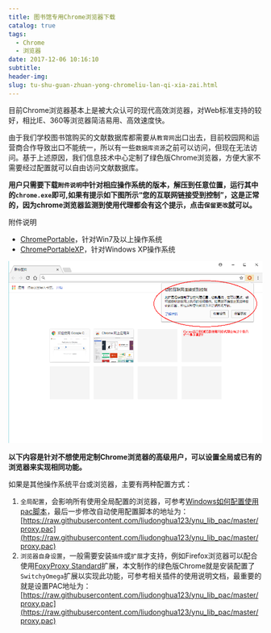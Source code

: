 ```yaml
---
title: 图书馆专用Chrome浏览器下载
catalog: true
tags:
  - Chrome
  - 浏览器
date: 2017-12-06 10:16:10
subtitle:
header-img:
slug: tu-shu-guan-zhuan-yong-chromeliu-lan-qi-xia-zai.html
---
```


目前Chrome浏览器基本上是被大众认可的现代高效浏览器，对Web标准支持的较好，相比IE、360等浏览器简洁易用、高效速度快。

由于我们学校图书馆购买的文献数据库都需要从`教育网`出口出去，目前校园网和运营商合作导致出口不能统一，所以有一些`数据库资源`之前可以访问，但现在无法访问。基于上述原因，我们信息技术中心定制了绿色版Chrome浏览器，方便大家不需要经过配置就可以自由访问文献数据库。

**用户只需要下载`附件说明`中针对相应操作系统的版本，解压到任意位置，运行其中的`chrome.exe`即可,如果有提示如下图所示“您的互联网链接受到控制”，这是正常的，因为chrome浏览器监测到使用代理都会有这个提示，点击`保留更改`就可以。**

附件说明

- [ChromePortable][ChromePortable]，针对Win7及以上操作系统
- [ChromePortableXP][ChromePortableXP]，针对Windows XP操作系统

![](/images/chrome-pac-notes1.png)

**以下内容是针对不想使用定制Chrome浏览器的高级用户，可以设置全局或已有的浏览器来实现相同功能。**

如果是其他操作系统平台或浏览器，主要有两种配置方式：

1. `全局配置`，会影响所有使用全局配置的浏览器，可参考[Windows如何配置使用pac脚本][Windows如何配置使用pac脚本]，最后一步修改自动使用配置脚本的地址为：[https://raw.githubusercontent.com/liudonghua123/ynu_lib_pac/master/proxy.pac](https://raw.githubusercontent.com/liudonghua123/ynu_lib_pac/master/proxy.pac)
2. `浏览器自身设置`，一般需要安装`插件`或`扩展`才支持，例如Firefox浏览器可以配合使用[FoxyProxy Standard][FoxyProxy Standard]扩展，本文制作的绿色版Chrome就是安装配置了`SwitchyOmega`扩展以实现此功能，可参考相关插件的使用说明文档，最重要的就是设置PAC地址为：[https://raw.githubusercontent.com/liudonghua123/ynu_lib_pac/master/proxy.pac](https://raw.githubusercontent.com/liudonghua123/ynu_lib_pac/master/proxy.pac)

[ChromePortable]: http://resources.ynu.edu.cn/chrome/ChromePortable.zip
[ChromePortableXP]: http://resources.ynu.edu.cn/chrome/ChromePortableXP.zip
[Windows如何配置使用pac脚本]: http://jingyan.baidu.com/article/a948d6511057c20a2dcd2e0d.html
[SwitchyOmega]: https://github.com/FelisCatus/SwitchyOmega
[FoxyProxy Standard]: https://addons.mozilla.org/en-US/firefox/addon/foxyproxy-standard/

